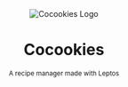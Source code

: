 <div align="center">
<picture>
    <source srcset="https://raw.githubusercontent.com/mariinkys/cocookies/refs/heads/main/resources/Cocookies.png" media="(prefers-color-scheme: dark)"/>
    <img src="https://raw.githubusercontent.com/mariinkys/cocookies/refs/heads/main/resources/Cocookies.png" alt="Cocookies Logo"/>
</picture>

<h1>Cocookies</h1>
<sub>A recipe manager made with Leptos</sub>
</div>